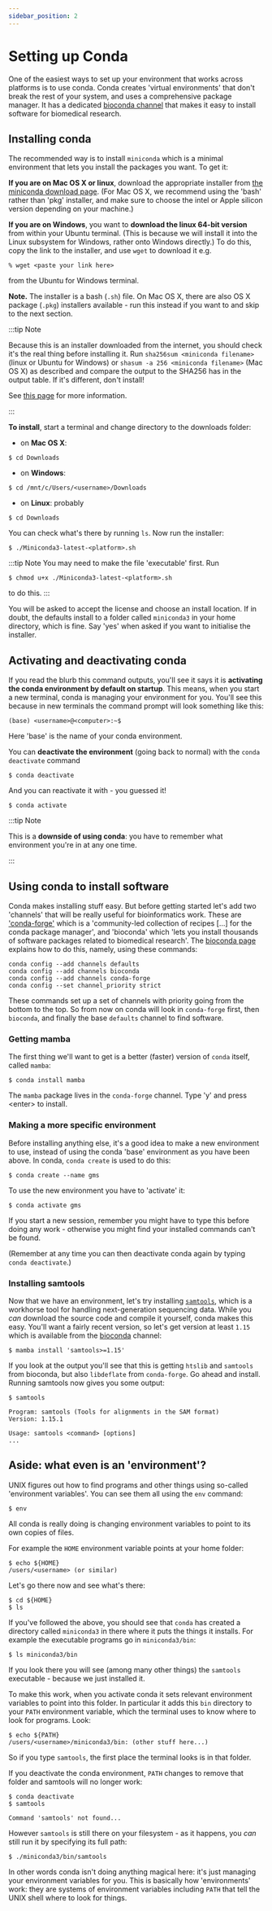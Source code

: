 ```yaml
---
sidebar_position: 2
---
```


# Setting up Conda

One of the easiest ways to set up your environment that works across platforms is to use conda.
Conda creates 'virtual environments' that don't break the rest of your system, and uses a
comprehensive package manager. It has a dedicated [bioconda channel](https://bioconda.github.io)
that makes it easy to install software for biomedical research.

## Installing conda

The recommended way is to install `miniconda` which is a minimal environment that lets you install
the packages you want.  To get it: 

**If you are on Mac OS X or linux**, download the appropriate installer from [the miniconda download
page](https://docs.conda.io/en/latest/miniconda.html).  (For Mac OS X, we recommend using the 'bash' rather than
'pkg' installer, and make sure to choose the intel or Apple silicon version depending on your machine.)

**If you are on Windows**, you want to **download the linux 64-bit version** from within your Ubuntu terminal.  (This is
because we will install it into the Linux subsystem for Windows, rather onto Windows directly.) To do this, copy the
link to the installer, and use `wget` to download it e.g.

 ```
 % wget <paste your link here>
 ```
from the Ubuntu for Windows terminal. 

**Note.** The installer is a bash (`.sh`) file. On Mac OS X, there are also OS X package (`.pkg`)
installers available - run this instead if you want to and skip to the next section.

:::tip Note

Because this is an installer downloaded from the internet, you should check it's the
real thing before installing it.  Run `sha256sum <miniconda filename>` (linux or Ubuntu for Windows) or `shasum -a 256 <miniconda filename>` (Mac OS X) as described  and compare the output to the SHA256 has in the output table. If it's different, don't install!

See [this
page](https://conda.io/projects/conda/en/latest/user-guide/install/download.html#cryptographic-hash-verification)
for more information.

:::

**To install**, start a terminal and change directory to the downloads folder:

* on **Mac OS X**:
```
$ cd Downloads
```
* on **Windows**:
```
$ cd /mnt/c/Users/<username>/Downloads
```
* on **Linux**: probably
```
$ cd Downloads
```

You can check what's there by running `ls`.  Now run the installer:
```
$ ./Miniconda3-latest-<platform>.sh
```

:::tip Note
You may need to make the file 'executable' first.  Run
```
$ chmod u+x ./Miniconda3-latest-<platform>.sh
```
to do this.
:::

You will be asked to accept the license and choose an install location. If in doubt, the defaults
install to a folder called `miniconda3` in your home directory, which is fine.  Say 'yes' when asked
if you want to initialise the installer.

## Activating and deactivating conda

If you read the blurb this command outputs, you'll see it says it is **activating the conda
environment by default on startup**. This means, when you start a new terminal, conda is managing
your environment for you.  You'll see this because in new terminals the command prompt will look
something like this:
```
(base) <username>@<computer>:~$
```

Here 'base' is the name of your conda environment.

You can **deactivate the environment** (going back to normal) with the `conda deactivate` command
```
$ conda deactivate
```

And you can reactivate it with - you guessed it!
```
$ conda activate
```

:::tip Note

This is a **downside of using conda**: you have to remember what environment you're in at
any one time.

:::

## Using conda to install software

Conda makes installing stuff easy.   But before getting started let's add two 'channels' that will
be really useful for bioinformatics work.  These are ['conda-forge'](https://conda-forge.org) which
is a 'community-led collection of recipes [...] for the conda package manager', and 'bioconda' which
'lets you install thousands of software packages related to biomedical research'.   The [bioconda
page](https://bioconda.github.io) explains how to do this, namely, using these commands:
```
conda config --add channels defaults
conda config --add channels bioconda
conda config --add channels conda-forge
conda config --set channel_priority strict
```
These commands set up a set of channels with priority going from the bottom to the top. So from now
on conda will look in `conda-forge` first, then `bioconda`, and finally the base `defaults` channel
to find software.

### Getting mamba

The first thing we'll want to get is a better (faster) version of `conda` itself, called `mamba`:

```
$ conda install mamba
```

The `mamba` package lives in the `conda-forge` channel.  Type 'y' and press &lt;enter&gt; to install.

### Making a more specific environment

Before installing anything else, it's a good idea to make a new environment to use, instead of using the conda
'base' environment as you have been above.  In conda, `conda create` is used to do this:
```
$ conda create --name gms
```

To use the new environment you have to 'activate' it:
```
$ conda activate gms
```

If you start a new session, remember you might have to type this before doing any work - otherwise you might find your
installed commands can't be found.

(Remember at any time you can then deactivate conda again by typing `conda deactivate`.)

### Installing samtools

Now that we have an environment, let's try installing [`samtools`](samtools.github.io), which is a workhorse tool for handling
next-generation sequencing data. While you *can* download the source code and compile it yourself,
conda makes this easy. You'll want a fairly recent version, so let's get version at least `1.15`
which is available from the [bioconda](https://bioconda.github.io) channel:

```
$ mamba install 'samtools>=1.15'
```

If you look at the output you'll see that this is getting `htslib` and `samtools` from bioconda, but
also `libdeflate` from `conda-forge`. Go ahead and install. Running samtools now gives you some
output:

```
$ samtools

Program: samtools (Tools for alignments in the SAM format)
Version: 1.15.1

Usage: samtools <command> [options]
...
```

## Aside: what even is an 'environment'?

UNIX figures out how to find programs and other things using so-called 'environment variables'. You
can see them all using the `env` command:
```
$ env
```

All conda is really doing is changing environment variables to point to its own copies of files.

For example the `HOME` environment variable points at your home folder:
```
$ echo ${HOME}
/users/<username> (or similar)
```

Let's go there now and see what's there:
```  
$ cd ${HOME}
$ ls
```

If you've followed the above, you should see that `conda` has created a directory called `miniconda3`
in there where it puts the things it installs. For example the executable programs go in `miniconda3/bin`:

```
$ ls miniconda3/bin
```

If you look there you will see (among many other things) the `samtools` executable - because we just installed it.

To make this work, when you activate conda it sets relevant environment variables to point into
this folder. In particular it adds this `bin` directory to your `PATH` environment variable, which the
terminal uses to know where to look for programs. Look:

```
$ echo ${PATH}
/users/<username>/miniconda3/bin: (other stuff here...)
```

So if you type `samtools`, the first place the terminal looks is in that folder.

If you deactivate the conda environment, `PATH` changes to remove that folder and samtools will no longer work:
```
$ conda deactivate
$ samtools

Command 'samtools' not found...
```

However `samtools` is still there on your filesystem - as it happens, you *can* still run it by
specifying its full path:

```
$ ./miniconda3/bin/samtools
```

In other words conda isn't doing anything magical here: it's just managing your environment
variables for you. This is basically how 'environments' work: they are systems of environment
variables including `PATH` that tell the UNIX shell where to look for things.

